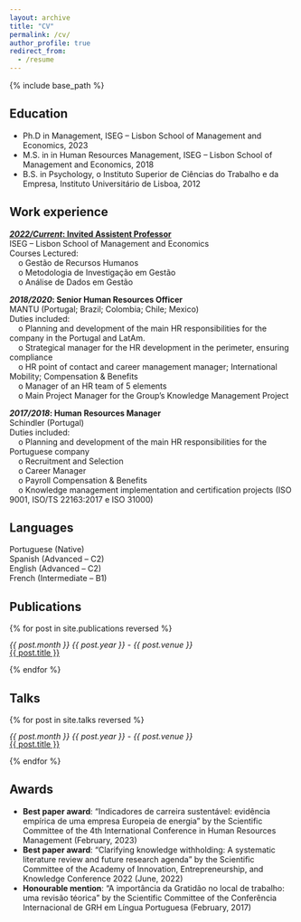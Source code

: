 ```yaml
---
layout: archive
title: "CV"
permalink: /cv/
author_profile: true
redirect_from:
  - /resume
---
```


{% include base_path %}

## Education

* Ph.D in Management, ISEG – Lisbon School of Management and Economics, 2023
* M.S. in in Human Resources Management, ISEG – Lisbon School of Management and Economics, 2018
* B.S. in Psychology, o	Instituto Superior de Ciências do Trabalho e da Empresa, Instituto Universitário de Lisboa, 2012

## Work experience
[***2022/Current*: Invited Assistent Professor**](../_teaching/2022-01-teaching.md)<br>
ISEG – Lisbon School of Management and Economics<br>
Courses Lectured:<br>
    o	Gestão de Recursos Humanos<br>
    o	Metodologia de Investigação em Gestão<br>
    o	Análise de Dados em Gestão<br>

***2018/2020*: Senior Human Resources Officer**<br>
MANTU (Portugal; Brazil; Colombia; Chile; Mexico)<br>
Duties included:<br>
    o	Planning and development of the main HR responsibilities for the company in the Portugal and LatAm.<br>
    o	Strategical manager for the HR development in the perimeter, ensuring compliance<br>
    o	HR point of contact and career management manager; International Mobility; Compensation & Benefits<br>
    o	Manager of an HR team of 5 elements<br>
    o	Main Project Manager for the Group’s Knowledge Management Project<br>

***2017/2018*: Human Resources Manager**<br>
Schindler (Portugal)<br>
Duties included:<br>
    o	Planning and development of the main HR responsibilities for the Portuguese company<br>
    o	Recruitment and Selection<br>
    o	Career Manager<br>
    o	Payroll Compensation & Benefits<br>
    o	Knowledge management implementation and certification projects (ISO 9001, ISO/TS 22163:2017 e ISO 31000)

## Languages
Portuguese (Native)<br>
Spanish (Advanced – C2)<br>
English (Advanced – C2)<br>
French (Intermediate – B1)<br>

## Publications
{% for post in site.publications reversed %}
<p style="line-height: 1;">
<em>{{ post.month }} {{ post.year }}</em> - <span style="font-style: italic;">{{ post.venue }}</span><br>
<a class="post-link" href="{{ post.permalink }}">{{ post.title }}</a><br>
</p>
{% endfor %}

## Talks
{% for post in site.talks reversed %}
<p style="line-height: 1;">
<em>{{ post.month }} {{ post.year }}</em> - <span style="font-style: italic;">{{ post.venue }}</span><br>
<a class="post-link" href="{{ post.permalink }}">{{ post.title }}</a><br>
</p>
{% endfor %}

## Awards
* **Best paper award**: “Indicadores de carreira sustentável: evidência empírica de uma empresa Europeia de energia” by the Scientific Committee of the 4th International Conference in Human Resources Management (February, 2023) 
* **Best paper award**: “Clarifying knowledge withholding: A systematic literature review and future research agenda” by the Scientific Committee of the Academy of Innovation, Entrepreneurship, and Knowledge Conference 2022 (June, 2022) 
* **Honourable mention**: “A importância da Gratidão no local de trabalho: uma revisão téorica” by the Scientific Committee of the Conferência Internacional de GRH em Língua Portuguesa (February, 2017)